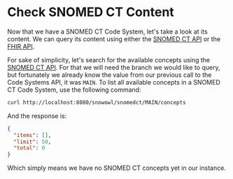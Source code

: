 # Check SNOMED CT Content

Now that we have a SNOMED CT Code System, let's take a look at its content. We can query its content using either the [SNOMED CT API](../api/snomed/index.md) or the [FHIR API](../api/fhir/index.md). 

For sake of simplicity, let's search for the available concepts using the [SNOMED CT API](../api/snomed/index.md). For that we will need the branch we would like to query, but fortunately we already know the value from our previous call to the Code Systems API, it was `MAIN`. To list all available concepts in a SNOMED CT Code System, use the following command:

```bash
curl http://localhost:8080/snowowl/snomedct/MAIN/concepts
```

And the response is:

```json
{
  "items": [],
  "limit": 50,
  "total": 0
}
```

Which simply means we have no SNOMED CT concepts yet in our instance.